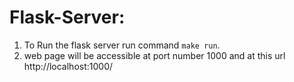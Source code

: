 # Flask-Server:

1. To Run the flask server run command `make run`.
2. web page will be accessible at port number 1000 and at this url http://localhost:1000/ 
